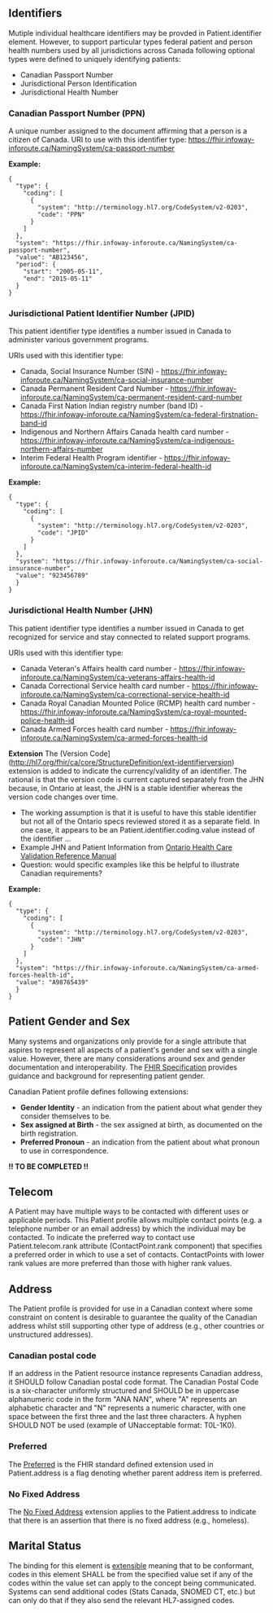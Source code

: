 <!--- Text entered into this file will appear at the bottome of the profiles page after the Formal Views of the profile content. -->
## Identifiers
Mutiple individual healthcare identifiers may be provded in Patient.identifier element. 
However, to support particular types federal patient and person health numbers used by all jurisdictions across Canada following optional types were defined to uniquely identifying patients:
* Canadian Passport Number
* Jurisdictional Person Identification
* Jurisdictional Health Number

### Canadian Passport Number (PPN)
A unique number assigned to the document affirming that a person is a citizen of Canada. 
URI to use with this identifier type: https://fhir.infoway-inforoute.ca/NamingSystem/ca-passport-number

**Example:**
```
{
  "type": {
    "coding": [
      {
        "system": "http://terminology.hl7.org/CodeSystem/v2-0203",
        "code": "PPN"
      }
    ]
  },
  "system": "https://fhir.infoway-inforoute.ca/NamingSystem/ca-passport-number",
  "value": "AB123456",
  "period": {
    "start": "2005-05-11",
    "end": "2015-05-11"
  }
}
```

### Jurisdictional Patient Identifier Number (JPID)
This patient identifier type identifies a number issued in Canada to administer various government programs. 

URIs used with this identifier type:
* Canada, Social Insurance Number (SIN) - https://fhir.infoway-inforoute.ca/NamingSystem/ca-social-insurance-number
* Canada Permanent Resident Card Number - https://fhir.infoway-inforoute.ca/NamingSystem/ca-permanent-resident-card-number
* Canada First Nation Indian registry number (band ID) - https://fhir.infoway-inforoute.ca/NamingSystem/ca-federal-firstnation-band-id
* Indigenous and Northern Affairs Canada health card number - https://fhir.infoway-inforoute.ca/NamingSystem/ca-indigenous-northern-affairs-number
* Interim Federal Health Program identifier - https://fhir.infoway-inforoute.ca/NamingSystem/ca-interim-federal-health-id

**Example:**
```
{
  "type": {
    "coding": [
      {
        "system": "http://terminology.hl7.org/CodeSystem/v2-0203",
        "code": "JPID"
      }
    ]
  },
  "system": "https://fhir.infoway-inforoute.ca/NamingSystem/ca-social-insurance-number",
  "value": "923456789"
  }
}
```

### Jurisdictional Health Number (JHN)
This patient identifier type identifies a number issued in Canada to get recognized for service and stay connected to related support programs.

URIs used with this identifier type:
* Canada Veteran's Affairs health card number - https://fhir.infoway-inforoute.ca/NamingSystem/ca-veterans-affairs-health-id 
* Canada Correctional Service health card number - https://fhir.infoway-inforoute.ca/NamingSystem/ca-correctional-service-health-id
* Canada Royal Canadian Mounted Police (RCMP) health card number - https://fhir.infoway-inforoute.ca/NamingSystem/ca-royal-mounted-police-health-id
* Canada Armed Forces health card number - https://fhir.infoway-inforoute.ca/NamingSystem/ca-armed-forces-health-id 

**Extension**
The (Version Code](http://hl7.org/fhir/ca/core/StructureDefinition/ext-identifierversion) extension is added to indicate the currency/validity of an identifier.
The rational is that the version code is current captured separately from the JHN because, in Ontario at least, the JHN is a stable identifier whereas the version code changes over time. 
- The working assumption is that it is useful to have this stable identifier but not all of the Ontario specs reviewed stored it as a separate field.  In one case, it appears to be an Patient.identifier.coding.value instead of the identifier ...
- Example JHN and Patient Information from [Ontario Health Care Validation Reference Manual](http://www.health.gov.on.ca/english/providers/pub/ohip/ohipvalid_manual/ohipvalid_manual.pdf)
- Question: would specific examples like this be helpful to illustrate Canadian requirements?

**Example:**
```
{
  "type": {
    "coding": [
      {
        "system": "http://terminology.hl7.org/CodeSystem/v2-0203",
        "code": "JHN"
      }
    ]
  },
  "system": "https://fhir.infoway-inforoute.ca/NamingSystem/ca-armed-forces-health-id",
  "value": "A98765439"
  }
}
```



## Patient Gender and Sex
Many systems and organizations only provide for a single attribute that aspires to represent all aspects of a patient's gender and sex with a single value. However, there are many considerations around sex and gender documentation and interoperability.
The [FHIR Specification](https://www.hl7.org/fhir/patient.html#gender) provides guidance and background for representing patient gender.

Canadian Patient profile defines following extensions:
* **Gender Identity** - an indication from the patient about what gender they consider themselves to be. 
* **Sex assigned at Birth** - the sex assigned at birth, as documented on the birth registration.
* **Preferred Pronoun** - an indication from the patient about what pronoun to use in correspondence.

**!! TO BE COMPLETED !!**

## Telecom
A Patient may have multiple ways to be contacted with different uses or applicable periods. This Patient profile allows multiple contact points (e.g. a telephone number or an email address) by which the individual may be contacted.
To indicate the preferred way to contact use Patient.telecom.rank attribute (ContactPoint.rank component) that specifies a preferred order in which to use a set of contacts. ContactPoints with lower rank values are more preferred than those with higher rank values.

## Address
The Patient profile is provided for use in a Canadian context where some constraint on content is desirable to guarantee the quality of the Canadian address whilst still supporting other type of address (e.g., other countries or unstructured addresses).

### Canadian postal code
If an address in the Patient resource instance represents Canadian address, it SHOULD follow Canadian postal code format.
The Canadian Postal Code is a six-character uniformly structured and SHOULD be in uppercase alphanumeric code in the form "ANA NAN", where "A" represents an alphabetic character and "N" represents a numeric character, with one space between the first three and the last three characters. 
A hyphen SHOULD NOT be used (example of UNacceptable format: T0L-1K0).

### Preferred 
The [Preferred](http://hl7.org/fhir/StructureDefinition/iso21090-preferred) is the FHIR standard defined extension used in Patient.address is a flag denoting whether parent address item is preferred.

### No Fixed Address
The [No Fixed Address](http://hl7.org/fhir/ca/core/StructureDefinition/no-fixed-address) extension applies to the Patient.address to indicate that there is an assertion that there is no fixed address (e.g., homeless).

## Marital Status
The binding for this element is [extensible](https://www.hl7.org/fhir/terminologies.html#extensible) meaning that to be conformant, codes in this element SHALL be from the specified value set if any of the codes within the value set can apply to the concept being communicated.
Systems can send additional codes (Stats Canada, SNOMED CT, etc.) but can only do that if they also send the relevant HL7-assigned codes.

